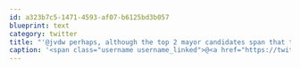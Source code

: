 ```yaml
---
id: a323b7c5-1471-4593-af07-b6125bd3b057
blueprint: text
category: twitter
title: "'@jvdw perhaps, although the top 2 mayor candidates span that time 60/40"
caption: '<span class="username username_linked">@<a href="https://twitter.com/jvdw" title="John van der Woude">jvdw</a></span> perhaps, although the top 2 mayor candidates span that time 60/40'
---
```

